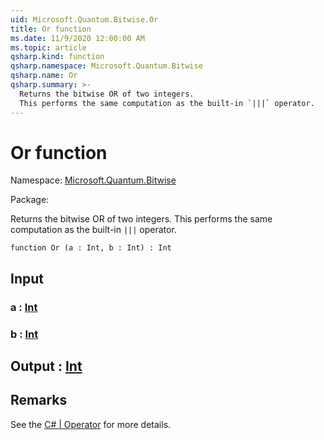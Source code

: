 ```yaml
---
uid: Microsoft.Quantum.Bitwise.Or
title: Or function
ms.date: 11/9/2020 12:00:00 AM
ms.topic: article
qsharp.kind: function
qsharp.namespace: Microsoft.Quantum.Bitwise
qsharp.name: Or
qsharp.summary: >-
  Returns the bitwise OR of two integers.
  This performs the same computation as the built-in `|||` operator.
---
```


# Or function

Namespace: [Microsoft.Quantum.Bitwise](xref:Microsoft.Quantum.Bitwise)

Package: [](https://nuget.org/packages/)


Returns the bitwise OR of two integers.This performs the same computation as the built-in `|||` operator.

```qsharp
function Or (a : Int, b : Int) : Int
```


## Input

### a : [Int](xref:microsoft.quantum.lang-ref.int)




### b : [Int](xref:microsoft.quantum.lang-ref.int)





## Output : [Int](xref:microsoft.quantum.lang-ref.int)



## Remarks

See the [C# | Operator](https://docs.microsoft.com/dotnet/csharp/language-reference/operators/or-operator) for more details.